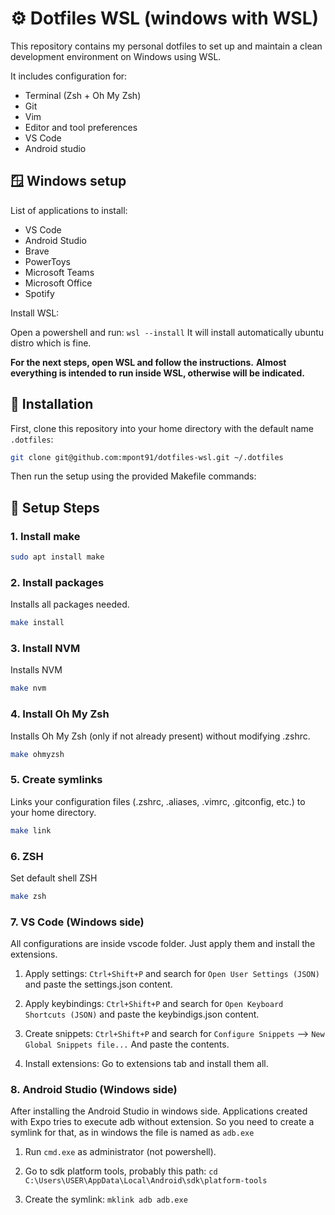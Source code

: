 # ⚙️ Dotfiles WSL (windows with WSL)

This repository contains my personal dotfiles to set up and maintain a clean development environment on Windows using WSL.

It includes configuration for:

- Terminal (Zsh + Oh My Zsh)
- Git
- Vim
- Editor and tool preferences
- VS Code
- Android studio

## 🪟 Windows setup

List of applications to install:

- VS Code
- Android Studio
- Brave
- PowerToys
- Microsoft Teams
- Microsoft Office
- Spotify

Install WSL:

Open a powershell and run: `wsl --install`
It will install automatically ubuntu distro which is fine.

**For the next steps, open WSL and follow the instructions.**
**Almost everything is intended to run inside WSL, otherwise will be indicated.**

## 🚀 Installation

First, clone this repository into your home directory with the default name `.dotfiles`:

```bash
git clone git@github.com:mpont91/dotfiles-wsl.git ~/.dotfiles
```

Then run the setup using the provided Makefile commands:

## 🔧 Setup Steps

### 1. Install make

```bash
sudo apt install make
```

### 2. Install packages

Installs all packages needed.

```bash
make install
```

### 3. Install NVM

Installs NVM

```bash
make nvm
```

### 4. Install Oh My Zsh

Installs Oh My Zsh (only if not already present) without modifying .zshrc.

```bash
make ohmyzsh
```

### 5. Create symlinks

Links your configuration files (.zshrc, .aliases, .vimrc, .gitconfig, etc.) to your home directory.

```bash
make link
```

### 6. ZSH

Set default shell ZSH

```bash
make zsh
```

### 7. VS Code (Windows side)

All configurations are inside vscode folder.
Just apply them and install the extensions.

1. Apply settings: `Ctrl+Shift+P` and search for `Open User Settings (JSON)` and paste the settings.json content.

2. Apply keybindings: `Ctrl+Shift+P` and search for `Open Keyboard Shortcuts (JSON)` and paste the keybindigs.json content.

3. Create snippets: `Ctrl+Shift+P` and search for `Configure Snippets` --> `New Global Snippets file...` And paste the contents.

4. Install extensions: Go to extensions tab and install them all.

### 8. Android Studio (Windows side)

After installing the Android Studio in windows side.
Applications created with Expo tries to execute adb without extension.
So you need to create a symlink for that, as in windows the file is named as `adb.exe`

1. Run `cmd.exe` as administrator (not powershell).

2. Go to sdk platform tools, probably this path:
   `cd C:\Users\USER\AppData\Local\Android\sdk\platform-tools`

3. Create the symlink:
   `mklink adb adb.exe`
